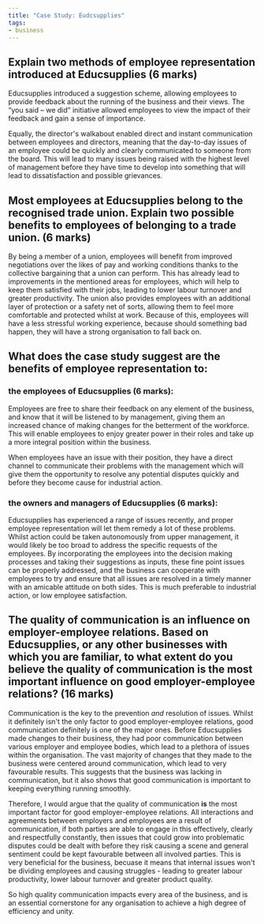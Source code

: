```yaml
---
title: "Case Study: Eudcsupplies"
tags:
- business
---
```


## Explain two methods of employee representation introduced at Educsupplies (6 marks)

Educsupplies introduced a suggestion scheme, allowing employees to provide feedback about the running of the business and their views. The “you said – we did” initiative allowed employees to view the impact of their feedback and gain a sense of importance. 

Equally, the director's walkabout enabled direct and instant communication between employees and directors, meaning that the day-to-day issues of an employee could be quickly and clearly communicated to someone from the board. This will lead to many issues being raised with the highest level of management before they have time to develop into something that will lead to dissatisfaction and possible grievances. 


## Most employees at Educsupplies belong to the recognised trade union. Explain two possible benefits to employees of belonging to a trade union. (6 marks)

By being a member of a union, employees will benefit from improved negotiations over the likes of pay and working conditions thanks to the collective bargaining that a union can perform. This has already lead to improvements in the mentioned areas for employees, which will help to keep them satisfied with their jobs, leading to lower labour turnover and greater productivity. The union also provides employees with an additional layer of protection or a safety net of sorts, allowing them to feel more comfortable and protected whilst at work. Because of this, employees will have a less stressful working experience, because should something bad happen, they will have a strong organisation to fall back on.


## What does the case study suggest are the benefits of employee representation to:

### the employees of Educsupplies (6 marks):

Employees are free to share their feedback on any element of the business, and know that it will be listened to by management, giving them an increased chance of making changes for the betterment of the workforce. This will enable employees to enjoy greater power in their roles and take up a more integral position within the business. 

When employees have an issue with their position, they have a direct channel to communicate their problems with the management which will give them the opportunity to resolve any potential disputes quickly and before they become cause for industrial action.


### the owners and managers of Educsupplies (6 marks):

Educsupplies has experienced a range of issues recently, and proper employee representation will let them remedy a lot of these problems. Whilst action could be taken autonomously from upper management, it would likely be too broad to address the specific requests of the employees. By incorporating the employees into the decision making processes and taking their suggestions as inputs, these fine point issues can be properly addressed, and the business can cooperate with employees to try and ensure that all issues are resolved in a timely manner with an amicable attitude on both sides. This is much preferable to industrial action, or low employee satisfaction.


## The quality of communication is an influence on employer-employee relations. Based on Educsupplies, or any other businesses with which you are familiar, to what extent do you believe the quality of communication is the most important influence on good employer-employee relations? (16 marks)

Communication is the key to the prevention *and* resolution of issues. Whilst it definitely isn't the only factor to good employer-employee relations, good communication definitely is one of the major ones. Before Educsupplies made changes to their business, they had poor communication between various employer and employee bodies, which lead to a plethora of issues within the organisation. The vast majority of changes that they made to the business were centered around communication, which lead to very favourable results. This suggests that the business was lacking in communication, but it also shows that good communication is important to keeping everything running smoothly.

Therefore, I would argue that the quality of communication **is** the most important factor for good employer-employee relations. All interactions and agreements between employers and employees are a result of communication, if both parties are able to engage in this effectively, clearly and respectfully constantly, then issues that could grow into problematic disputes could be dealt with before they risk causing a scene and general sentiment could be kept favourable between all involved parties. This is very beneficial for the business, becuase it means that internal issues won't be dividing employees and causing struggles - leading to greater labour productivity, lower labour turnover and greater product quality. 

So high quality communication impacts every area of the business, and is an essential cornerstone for any organisation to achieve a high degree of efficiency and unity.





‎‎